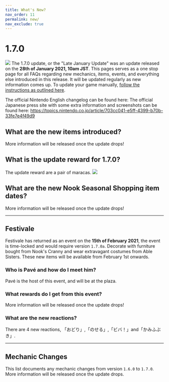 ```yaml
---
title: What's New?
nav_order: 11
permalink: new/
nav_exclude: true
---
```



# 1.7.0
![](https://topics-cdn.nintendo.co.jp/image/2021/01/21092350045753/800/19409_820_461.jpg)
The 1.7.0 update, or the "Late January Update" was an update released on the **28th of January 2021, 10am JST**. This pages serves as a one stop page for all FAQs regarding new mechanics, items, events, and everything else introduced in this release. It will be updated regularly as new information comes up. To update your game manually, [follow the instructions as outlined here](/acnhfaq/misc/#how-do-i-manually-update-my-acnh-game).

The official Nintendo English changelog can be found here:
The official Japanese press site with some extra information and screenshots can be found here: <https://topics.nintendo.co.jp/article/703cc041-e5ff-4399-b70b-33fe7e4f49d9>

## What are the new items introduced?
More information will be released once the update drops!

## What is the update reward for 1.7.0?
The update reward are a pair of maracas.
![](https://topics-cdn.nintendo.co.jp/image/2021/01/18053654163662/800/19409_20.jpg)

## What are the new Nook Seasonal Shopping item dates?
More information will be released once the update drops!

* * *

## Festivale
Festivale has returned as an event on the **15th of February 2021**, the event is time-locked and would require version `1.7.0a`. Decorate with furniture bought from Nook's Cranny and wear extravagant costumes from Able Sisters. These new items will be available from February 1st onwards.

### Who is Pavé and how do I meet him?
Pavé is the host of this event, and will be at the plaza. 

### What rewards do I get from this event?
More information will be released once the update drops!

### What are the new reactions?
There are 4 new reactions, 「おどり」,「のせる」,「ビバ！」and「かみふぶき」.

* * *

## Mechanic Changes
This list documents any mechanic changes from version `1.6.0` to `1.7.0`. More information will be released once the update drops.